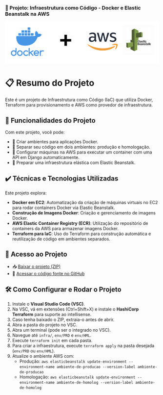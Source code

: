 ### 🚀 Projeto: Infraestrutura como Código - Docker e Elastic Beanstalk na AWS

![](images/docker-aws-elastic.png)

# 📋 Resumo do Projeto

Este é um projeto de Infraestrutura como Código (IaC) que utiliza Docker, Terraform para provisionamento e AWS como provedor de infraestrutura.

## 🔨 Funcionalidades do Projeto

Com este projeto, você pode:

- 🐳 Criar ambientes para aplicações Docker.
- 🔄 Separar seu código em dois ambientes: produção e homologação.
- 🚀 Configurar máquinas na AWS para executar um container com uma API em Django automaticamente.
- 🌱 Preparar uma infraestrutura elástica com Elastic Beanstalk.

## ✔️ Técnicas e Tecnologias Utilizadas

Este projeto explora:

- **Docker em EC2**: Automatização da criação de máquinas virtuais no EC2 para rodar containers Docker via Elastic Beanstalk.
- **Construção de Imagens Docker**: Criação e gerenciamento de imagens Docker.
- **AWS Elastic Container Registry (ECR)**: Utilização do repositório de containers da AWS para armazenar imagens Docker.
- **Terraform para IaC**: Uso do Terraform para construção automática e reutilização de código em ambientes separados.

## 📁 Acesso ao Projeto

- 📥 [Baixar o projeto (ZIP)](https://github.com/lucas-decastro/iac-docker-elastic-beanstalk-aws/archive/refs/heads/main.zip)
- 🔗 [Acessar o código fonte no GitHub](https://github.com/lucas-decastro/iac-docker-elastic-beanstalk-aws)

## 🛠️ Como Configurar e Rodar o Projeto

1. Instale o **Visual Studio Code (VSC)**. 
2. Na VSC, vá em extensões (Ctrl+Shift+X) e instale o **HashiCorp Terraform** para suporte ao intellisense.
3. Caso tenha baixado o ZIP, extraia-o antes de abrir.
4. Abra a pasta do projeto no VSC.
5. Abra um terminal (pode ser o integrado no VSC).
6. Navegue até `infra/`, `env/PRD` e `env/HML`.
7. Execute `terraform init` em cada pasta.
8. Para criar a infraestrutura, execute `terraform apply` na pasta desejada (`env/PRD` ou `env/HML`).
9. Atualize o ambiente AWS com:
   - Produção: `aws elasticbeanstalk update-environment --environment-name ambiente-de-producao --version-label ambiente-de-producao`
   - Homologação: `aws elasticbeanstalk update-environment --environment-name ambiente-de-homolog --version-label ambiente-de-homolog`

